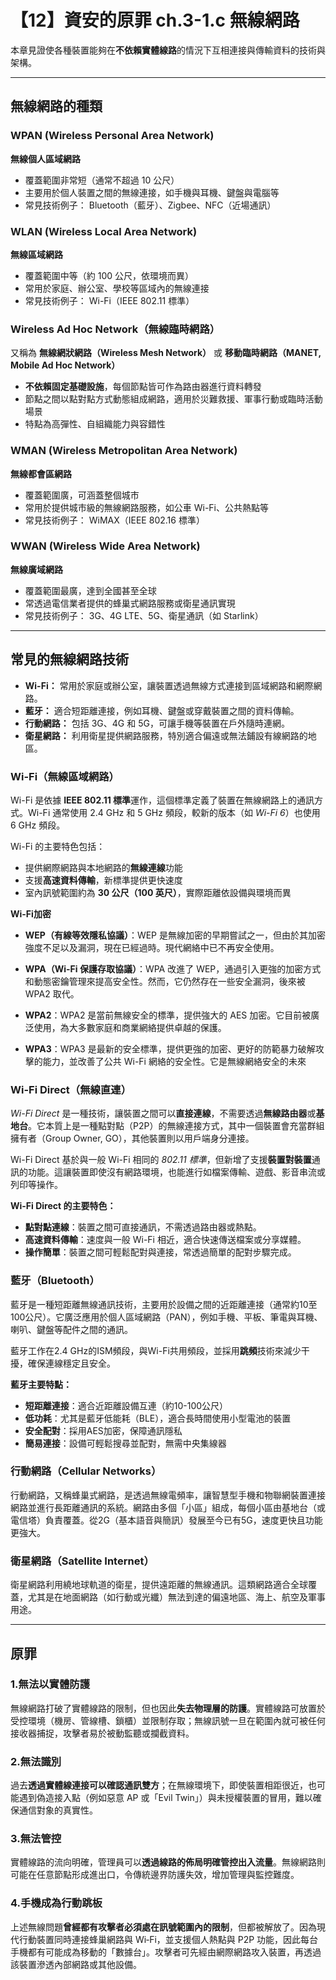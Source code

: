 # 【12】資安的原罪 ch.3-1.c 無線網路

本章見證使各種裝置能夠在**不依賴實體線路**的情況下互相連接與傳輸資料的技術與架構。

---

## 無線網路的種類


### **WPAN (Wireless Personal Area Network)**

**無線個人區域網路**

* 覆蓋範圍非常短（通常不超過 10 公尺）
* 主要用於個人裝置之間的無線連接，如手機與耳機、鍵盤與電腦等
* 常見技術例子： Bluetooth（藍牙）、Zigbee、NFC（近場通訊）


### **WLAN (Wireless Local Area Network)**

**無線區域網路**

* 覆蓋範圍中等（約 100 公尺，依環境而異）
* 常用於家庭、辦公室、學校等區域內的無線連接
* 常見技術例子： Wi-Fi（IEEE 802.11 標準）


### **Wireless Ad Hoc Network（無線臨時網路）**

又稱為 **無線網狀網路（Wireless Mesh Network）** 或 **移動臨時網路（MANET, Mobile Ad Hoc Network）**

* **不依賴固定基礎設施**，每個節點皆可作為路由器進行資料轉發
* 節點之間以點對點方式動態組成網路，適用於災難救援、軍事行動或臨時活動場景
* 特點為高彈性、自組織能力與容錯性


### **WMAN (Wireless Metropolitan Area Network)**

**無線都會區網路**

* 覆蓋範圍廣，可涵蓋整個城市
* 常用於提供城市級的無線網路服務，如公車 Wi-Fi、公共熱點等
* 常見技術例子： WiMAX（IEEE 802.16 標準）

### **WWAN (Wireless Wide Area Network)**

**無線廣域網路**

* 覆蓋範圍最廣，達到全國甚至全球
* 常透過電信業者提供的蜂巢式網路服務或衛星通訊實現
* 常見技術例子： 3G、4G LTE、5G、衛星通訊（如 Starlink）


---

## 常見的無線網路技術

* **Wi-Fi：** 常用於家庭或辦公室，讓裝置透過無線方式連接到區域網路和網際網路。
* **藍牙：** 適合短距離連接，例如耳機、鍵盤或穿戴裝置之間的資料傳輸。
* **行動網路：** 包括 3G、4G 和 5G，可讓手機等裝置在戶外隨時連網。
* **衛星網路：** 利用衛星提供網路服務，特別適合偏遠或無法鋪設有線網路的地區。

### **Wi-Fi（無線區域網路）**

Wi-Fi 是依據 **IEEE 802.11 標準**運作，這個標準定義了裝置在無線網路上的通訊方式。Wi-Fi 通常使用 2.4 GHz 和 5 GHz 頻段，較新的版本（如 *Wi-Fi 6*）也使用 6 GHz 頻段。

Wi-Fi 的主要特色包括：

* 提供網際網路與本地網路的**無線連線**功能
* 支援**高速資料傳輸**，新標準提供更快速度
* 室內訊號範圍約為 **30 公尺（100 英尺）**，實際距離依設備與環境而異

**Wi-Fi加密**

* **WEP（有線等效隱私協議）**：WEP 是無線加密的早期嘗試之一，但由於其加密強度不足以及漏洞，現在已經過時。現代網絡中已不再安全使用。

* **WPA（Wi-Fi 保護存取協議）**：WPA 改進了 WEP，通過引入更強的加密方式和動態密鑰管理來提高安全性。然而，它仍然存在一些安全漏洞，後來被 WPA2 取代。

* **WPA2**：WPA2 是當前無線安全的標準，提供強大的 AES 加密。它目前被廣泛使用，為大多數家庭和商業網絡提供卓越的保護。

* **WPA3**：WPA3 是最新的安全標準，提供更強的加密、更好的防範暴力破解攻擊的能力，並改善了公共 Wi-Fi 網絡的安全性。它是無線網絡安全的未來

### **Wi-Fi Direct（無線直連）**

*Wi-Fi Direct* 是一種技術，讓裝置之間可以**直接連線**，不需要透過**無線路由器**或**基地台**。它本質上是一種點對點（P2P）的無線連接方式，其中一個裝置會充當群組擁有者（Group Owner, GO），其他裝置則以用戶端身分連接。

Wi-Fi Direct 基於與一般 Wi-Fi 相同的 *802.11 標準*，但新增了支援**裝置對裝置**通訊的功能。這讓裝置即使沒有網路環境，也能進行如檔案傳輸、遊戲、影音串流或列印等操作。


**Wi-Fi Direct 的主要特色：**

* **點對點連線**：裝置之間可直接通訊，不需透過路由器或熱點。
* **高速資料傳輸**：速度與一般 Wi-Fi 相近，適合快速傳送檔案或分享媒體。
* **操作簡單**：裝置之間可輕鬆配對與連接，常透過簡單的配對步驟完成。


### 藍牙（Bluetooth）

藍牙是一種短距離無線通訊技術，主要用於設備之間的近距離連接（通常約10至100公尺）。它廣泛應用於個人區域網路（PAN），例如手機、平板、筆電與耳機、喇叭、鍵盤等配件之間的通訊。

藍牙工作在2.4 GHz的ISM頻段，與Wi-Fi共用頻段，並採用**跳頻**技術來減少干擾，確保連線穩定且安全。

**藍牙主要特點：**

* **短距離連接**：適合近距離設備互連（約10-100公尺）
* **低功耗**：尤其是藍牙低能耗（BLE），適合長時間使用小型電池的裝置
* **安全配對**：採用AES加密，保障通訊隱私
* **簡易連接**：設備可輕鬆搜尋並配對，無需中央集線器


### 行動網路（Cellular Networks）

行動網路，又稱蜂巢式網路，是透過無線電頻率，讓智慧型手機和物聯網裝置連接網路並進行長距離通訊的系統。網路由多個「小區」組成，每個小區由基地台（或電信塔）負責覆蓋。從2G（基本語音與簡訊）發展至今已有5G，速度更快且功能更強大。

### 衛星網路（Satellite Internet）

衛星網路利用繞地球軌道的衛星，提供遠距離的無線通訊。這類網路適合全球覆蓋，尤其是在地面網路（如行動或光纖）無法到達的偏遠地區、海上、航空及軍事用途。

---

## 原罪

### 1.無法以實體防護

無線網路打破了實體線路的限制，但也因此**失去物理層的防護**。實體線路可放置於受控環境（機房、管線槽、鎖櫃）並限制存取；無線訊號一旦在範圍內就可被任何接收器捕捉，攻擊者易於被動監聽或攔截資料。

### 2.無法識別

過去**透過實體線連接可以確認通訊雙方**；在無線環境下，即使裝置相距很近，也可能遇到偽造接入點（例如惡意 AP 或「Evil Twin」）與未授權裝置的冒用，難以確保通信對象的真實性。

### 3.無法管控

實體線路的流向明確，管理員可以**透過線路的佈局明確管控出入流量**。無線網路則可能在任意節點形成進出口，令傳統邊界防護失效，增加管理與監控難度。

### 4.手機成為行動跳板

上述無線問題**曾經都有攻擊者必須處在訊號範圍內的限制**，但都被解放了。因為現代行動裝置同時連接蜂巢網路與 Wi‑Fi，並支援個人熱點與 P2P 功能，因此每台手機都有可能成為移動的「數據台」。攻擊者可先經由網際網路攻入裝置，再透過該裝置滲透內部網路或其他設備。






